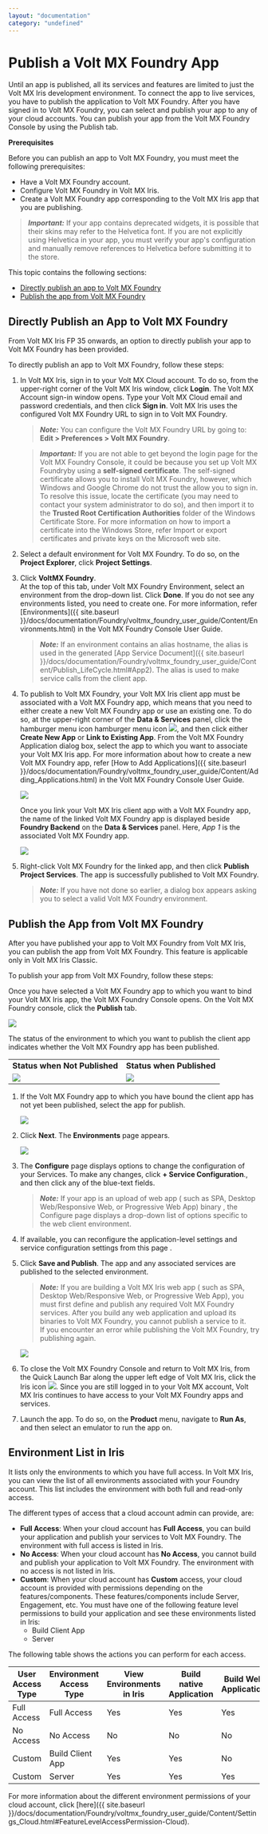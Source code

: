 ```yaml
---
layout: "documentation"
category: "undefined"
---
```

                         


Publish a Volt MX Foundry App
============================

Until an app is published, all its services and features are limited to just the Volt MX Iris development environment. To connect the app to live services, you have to publish the application to Volt MX Foundry. After you have signed in to Volt MX Foundry, you can select and publish your app to any of your cloud accounts. You can publish your app from the Volt MX Foundry Console by using the Publish tab.

**Prerequisites**

Before you can publish an app to Volt MX Foundry, you must meet the following prerequisites:

*   Have a Volt MX Foundry account.
*   Configure Volt MX Foundry in Volt MX Iris.
*   Create a Volt MX Foundry app corresponding to the Volt MX Iris app that you are publishing.



> **_Important:_** If your app contains deprecated widgets, it is possible that their skins may refer to the Helvetica font. If you are not explicitly using Helvetica in your app, you must verify your app's configuration and manually remove references to Helvetica before submitting it to the store.

This topic contains the following sections:

*   [Directly publish an app to Volt MX Foundry](#directly-publish-an-app-to-volt-mx-foundry)
*   [Publish the app from Volt MX Foundry](#publish-the-app-from-volt-mx-foundry)

Directly Publish an App to Volt MX Foundry
-----------------------------------------

From Volt MX Iris FP 35 onwards, an option to directly publish your app to Volt MX Foundry has been provided.

To directly publish an app to Volt MX Foundry, follow these steps:

1.  In Volt MX Iris, sign in to your Volt MX Cloud account. To do so, from the upper-right corner of the Volt MX Iris window, click **Login**. The Volt MX Account sign-in window opens. Type your Volt MX Cloud email and password credentials, and then click **Sign in**. Volt MX Iris uses the configured Volt MX Foundry URL to sign in to Volt MX Foundry.

    > **_Note:_** You can configure the Volt MX Foundry URL by going to: **Edit > Preferences > Volt MX Foundry**.

    > **_Important:_** If you are not able to get beyond the login page for the Volt MX Foundry Console, it could be because you set up Volt MX Foundryby using a **self-signed certificate**. The self-signed certificate allows you to install Volt MX Foundry, however, which Windows and Google Chrome do not trust the allow you to sign in. To resolve this issue, locate the certificate (you may need to contact your system administrator to do so), and then import it to the **Trusted Root Certification Authorities** folder of the Windows Certificate Store. For more information on how to import a certificate into the Windows Store, refer Import or export certificates and private keys on the Microsoft web site.

2.  Select a default environment for Volt MX Foundry. To do so, on the **Project Explorer**, click **Project Settings**.
3.  Click **VoltMX Foundry**.  
    At the top of this tab, under Volt MX Foundry Environment, select an environment from the drop-down list. Click **Done**. If you do not see any environments listed, you need to create one. For more information, refer [Environments]({{ site.baseurl }}/docs/documentation/Foundry/voltmx_foundry_user_guide/Content/Environments.html) in the Volt MX Foundry Console User Guide.

    > **_Note:_** If an environment contains an alias hostname, the alias is used in the generated [App Service Document]({{ site.baseurl }}/docs/documentation/Foundry/voltmx_foundry_user_guide/Content/Publish_LifeCycle.html#App2). The alias is used to make service calls from the client app.

4.  To publish to Volt MX Foundry, your Volt MX Iris client app must be associated with a Volt MX Foundry app, which means that you need to either create a new Volt MX Foundry app or use an existing one. To do so, at the upper-right corner of the **Data & Services** panel, click the hamburger menu icon hamburger menu icon ![](Resources/Images/Hamburger_Menu_icon_29x31.png), and then click either **Create New App** or **Link to Existing App**. From the Volt MX Foundry Application dialog box, select the app to which you want to associate your Volt MX Iris app. For more information about how to create a new Volt MX Foundry app, refer [How to Add Applications]({{ site.baseurl }}/docs/documentation/Foundry/voltmx_foundry_user_guide/Content/Adding_Applications.html) in the Volt MX Foundry Console User Guide.  
      
    ![](Resources/Images/VoltMX_Foundry_Starter.PNG)  
      
    Once you link your Volt MX Iris client app with a Volt MX Foundry app, the name of the linked Volt MX Foundry app is displayed beside **Foundry Backend** on the **Data & Services** panel. Here, _App 1_ is the associated Volt MX Foundry app.  
      
    ![](Resources/Images/Linked_Foundry_App.png)

5.  Right-click Volt MX Foundry for the linked app, and then click **Publish Project Services**. The app is successfully published to Volt MX Foundry.

     > **_Note:_** If you have not done so earlier, a dialog box appears asking you to select a valid Volt MX Foundry environment.

Publish the App from Volt MX Foundry
-----------------------------------

After you have published your app to Volt MX Foundry from Volt MX Iris, you can publish the app from Volt MX Foundry. This feature is applicable only in Volt MX Iris Classic.

To publish your app from Volt MX Foundry, follow these steps:

 Once you have selected a Volt MX Foundry app to which you want to bind your Volt MX Iris app, the Volt MX Foundry Console opens. On the Volt MX Foundry console, click the **Publish** tab.

![](Publish_CRR_478x235.png)

The status of the environment to which you want to publish the client app indicates whether the Volt MX Foundry app has been published.

<table style="border-left-style: solid;border-left-width: 0px;border-left-color: #ccc;border-right-style: solid;border-right-width: 0pt;border-right-color: #ccc;border-top-style: solid;border-top-width: 0pt;border-top-color: #ccc;border-bottom-style: solid;border-bottom-width: 0pt;border-bottom-color: #ccc;margin-left: 0;margin-right: auto;"><colgroup><col> <col></colgroup><tbody><tr><td><b>Status when Not Published</b></td><td><b>Status when Published</b></td></tr><tr><td><img src="Resources/Images/VoltMXFoundryAppNotPublished.png"></td><td><img src="Resources/Images/VoltMXFoundryAppPublished.png"></td></tr></tbody></table>

1.  If the Volt MX Foundry app to which you have bound the client app has not yet been published, select the app for publish.

      ![](Resources/Images/VoltMXFoundrySelectingForPublish_562x129.png)

2.  Click **Next**. The **Environments** page appears.

       ![](EnvionrmentsPage_CRR_471x101.png)

3.  The **Configure** page displays options to change the configuration of your Services. To make any changes, click **+ Service Configuration**., and then click any of the blue-text fields.

    > **_Note:_** If your app is an upload of web app ( such as SPA, Desktop Web/Responsive Web, or Progressive Web App) binary , the Configure page displays a drop-down list of options specific to the web client environment.

4.  If available, you can reconfigure the application-level settings and service configuration settings from this page .
5.  Click **Save and Publish**. The app and any associated services are published to the selected environment.

    > **_Note:_** If you are building a Volt MX Iris web app ( such as SPA, Desktop Web/Responsive Web, or Progressive Web App), you must first define and publish any required Volt MX Foundry services. After you build any web application and upload its binaries to Volt MX Foundry, you cannot publish a service to it.  
If you encounter an error while publishing the Volt MX Foundry, try publishing again.  

    ![](ServicesPublished_CRR_402x221.png)

6.  To close the Volt MX Foundry Console and return to Volt MX Iris, from the Quick Launch Bar along the upper left edge of Volt MX Iris, click the Iris icon ![](Resources/Images/Iris-FoundryIcon_51x42.png). Since you are still logged in to your Volt MX account, Volt MX Iris continues to have access to your Volt MX Foundry apps and services.
7.  Launch the app. To do so, on the **Product** menu, navigate to **Run As**, and then select an emulator to run the app on.

Environment List in Iris
------------------------------

It lists only the environments to which you have full access. In Volt MX Iris, you can view the list of all environments associated with your Foundry account. This list includes the environment with both full and read-only access.

The different types of access that a cloud account admin can provide, are:

*   **Full Access**: When your cloud account has **Full Access**, you can build your application and publish your services to Volt MX Foundry. The environment with full access is listed in Iris.
*   **No Access**: When your cloud account has **No Access**, you cannot build and publish your application to Volt MX Foundry. The environment with no access is not listed in Iris.
*   **Custom**: When your cloud account has **Custom** access, your cloud account is provided with permissions depending on the features/components. These features/components include Server, Engagement, etc. You must have one of the following feature level permissions to build your application and see these environments listed in Iris:
    *   Build Client App
    *   Server

The following table shows the actions you can perform for each access.

  
| User Access Type | Environment Access Type | View Environments in Iris | Build native Application | Build Web Application | Publish the Services |
| --- | --- | --- | --- | --- | --- |
| Full Access | Full Access | Yes | Yes | Yes | Yes |
| No Access | No Access | No | No | No | No |
| Custom | Build Client App | Yes | Yes | No | No |
| Custom | Server | Yes | Yes | Yes | Yes |

For more information about the different environment permissions of your cloud account, click [here]({{ site.baseurl }}/docs/documentation/Foundry/voltmx_foundry_user_guide/Content/Settings_Cloud.html#FeatureLevelAccessPermission-Cloud).
